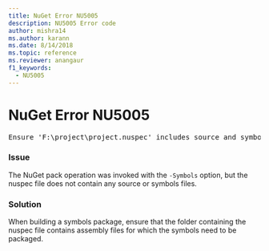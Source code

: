 ```yaml
---
title: NuGet Error NU5005
description: NU5005 Error code
author: mishra14
ms.author: karann
ms.date: 8/14/2018
ms.topic: reference
ms.reviewer: anangaur
f1_keywords: 
  - NU5005
---
```


# NuGet Error NU5005
<pre>Ensure 'F:\project\project.nuspec' includes source and symbol files. For help on building symbols package, visit http://docs.nuget.org/.</pre>

### Issue

The NuGet pack operation was invoked with the `-Symbols` option, but the nuspec file does not contain any source or symbols files.


### Solution

When building a symbols package, ensure that the folder containing the nuspec file contains assembly files for which the symbols need to be packaged.

